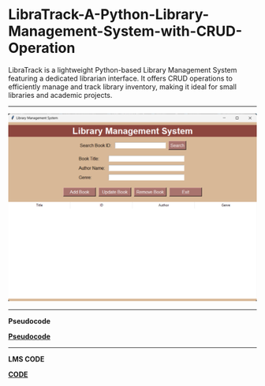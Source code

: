 # LibraTrack-A-Python-Library-Management-System-with-CRUD-Operation
LibraTrack is a lightweight Python-based Library Management System featuring a dedicated librarian interface. It offers CRUD operations to efficiently manage and track library inventory, making it ideal for small libraries and academic projects.


________________________________________________________________________________________


![image alt](https://github.com/aic-fth/LibraTrack-A-Python-Library-Management-System-with-CRUD-Operation/blob/0d5074a9c378236dadfb5262c215ba976a0a9bd3/LMS-Image.png)


________________________________________________________________________________________


**Pseudocode**

[**Pseudocode**](LMS-PSEUDOCODE.txt)

________________________________________________________________________________________


**LMS CODE**

[**CODE**](LMS-CODE.txt)

